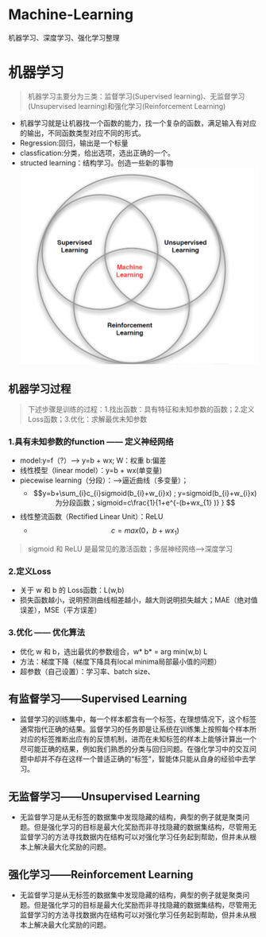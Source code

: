 # Machine-Learning
机器学习、深度学习、强化学习整理
# 机器学习
> 机器学习主要分为三类：监督学习(Supervised learning)、无监督学习(Unsupervised learning)和强化学习(Reinforcement Learning)
- 机器学习就是让机器找一个函数的能力，找一个复杂的函数，满足输入有对应的输出，不同函数类型对应不同的形式。
- Regression:回归，输出是一个标量
- classfication:分类，给出选项，选出正确的一个。
- structed learning：结构学习。创造一些新的事物
![alt text](./Image/image.png)
## 机器学习过程
> 下述步骤是训练的过程：1.找出函数：具有特征和未知参数的函数；2.定义Loss函数；3.优化：求解最优未知参数
### 1.具有未知参数的function —— 定义神经网络
- model:y=f（?）——> y=b + wx;  W：权重 b:偏差
- 线性模型（linear model）：y=b + wx(单变量)
- piecewise learning（分段）：——>逼近曲线（多变量）；
  - $$y=b+\sum_{i}c_{i}sigmoid(b_{i}+w_{i}x) ; y=sigmoid(b_{i}+w_{i}x) 为分段函数；sigmoid=c\frac{1}{1+e^{-(b+wx_{1} )} } $$
- 线性整流函数（Rectified Linear Unit）：ReLU
  - $$c=max(0，b+wx_{1} ) $$
> sigmoid 和 ReLU 是最常见的激活函数；多层神经网络——>深度学习
### 2.定义Loss
- 关于 w 和 b 的 Loss函数：L(w,b)
- 损失函数越小，说明预测曲线相差越小，越大则说明损失越大；MAE（绝对值误差），MSE（平方误差）
### 3.优化 —— 优化算法
- 优化 w 和 b，选出最优的参数组合，w* b* = arg min(w,b) L
- 方法：梯度下降（梯度下降具有local minima局部最小值的问题）
- 超参数（自己设置）：学习率、batch size、
  
## 有监督学习——Supervised Learning
- 监督学习的训练集中，每一个样本都含有一个标签，在理想情况下，这个标签通常指代正确的结果。监督学习的任务即是让系统在训练集上按照每个样本所对应的标签推断出应有的反馈机制，进而在未知标签的样本上能够计算出一个尽可能正确的结果，例如我们熟悉的分类与回归问题。在强化学习中的交互问题中却并不存在这样一个普适正确的“标签”，智能体只能从自身的经验中去学习。


## 无监督学习——Unsupervised Learning
- 无监督学习是从无标签的数据集中发现隐藏的结构，典型的例子就是聚类问题。但是强化学习的目标是最大化奖励而非寻找隐藏的数据集结构，尽管用无监督学习的方法寻找数据内在结构可以对强化学习任务起到帮助，但并未从根本上解决最大化奖励的问题。


## 强化学习——Reinforcement Learning
- 无监督学习是从无标签的数据集中发现隐藏的结构，典型的例子就是聚类问题。但是强化学习的目标是最大化奖励而非寻找隐藏的数据集结构，尽管用无监督学习的方法寻找数据内在结构可以对强化学习任务起到帮助，但并未从根本上解决最大化奖励的问题。
